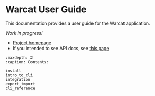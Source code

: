 # Warcat User Guide

This documentation provides a user guide for the Warcat application.

*Work in progress!*

* [Project homepage](https://github.com/chfoo/warcat-rs)
* If you intended to see API docs, see [this page](https://docs.rs/warcat)

```{toctree}
:maxdepth: 2
:caption: Contents:

install
intro_to_cli
integration
export_import
cli_reference
```
